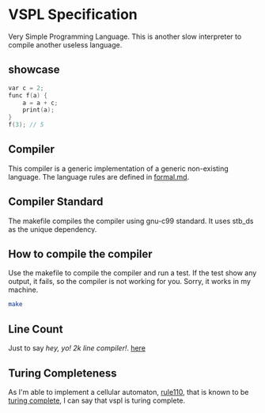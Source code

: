 # VSPL Specification

Very Simple Programming Language. This is another slow interpreter to compile
another useless language.

## showcase

```c
var c = 2;
func f(a) {
    a = a + c;
    print(a);
}
f(3); // 5
```

## Compiler

This compiler is a generic implementation of a generic non-existing language.
The language rules are defined in [formal.md](./formal.md).

## Compiler Standard

The makefile compiles the compiler using gnu-c99 standard. It uses stb_ds as
the unique dependency.

## How to compile the compiler

Use the makefile to compile the compiler and run a test. If the test show any
output, it fails, so the compiler is not working for you. Sorry, it works in my
machine.
```sh
make
```

## Line Count
Just to say *hey, yo! 2k line compiler!*.
[here](./wc.md)

## Turing Completeness
As I'm able to implement a cellular automaton,
[rule110](https://en.wikipedia.org/wiki/Rule_110), that is known to be [turing
complete](https://en.wikipedia.org/wiki/Turing_completeness), I can say that
vspl is turing complete.
